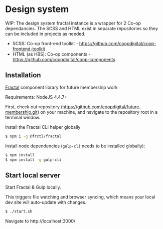 # Design system

WIP: The design system fractal instance is a wrapper for 2 Co-op dependancies. The SCSS and HTML exist in separate repositories so they can be included in projects as needed.

- SCSS: Co-op front-end toolkit - https://github.com/coopdigital/coop-frontend-toolkit
- HTML (as HBS): Co-op components - https://github.com/coopdigital/coop-components

## Installation

[Fractal](https://fractal.build/) component library for future membership work

Requirements: NodeJS 4.4.7+

First, check out repository (https://github.com/coopdigital/future-membership.git) on your machine, and navigate to the repository root in a terminal window.

Install the Fractal CLI helper globally

```sh
$ npm i -g @frctl/fractal
```

Install node dependencies (`gulp-cli` needs to be installed globally):

```sh
$ npm install
$ npm install -g gulp-cli
```

## Start local server

Start Fractal & Gulp locally.

This triggers file watching and browser syncing, which means your local dev site will auto-update with changes.

```sh
$ ./start.sh
```

Navigate to http://localhost:3000/
